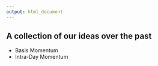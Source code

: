 ```yaml
---
output: html_document
---
```


## A collection of our ideas over the past

- Basis Momentum
- Intra-Day Momentum